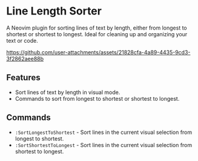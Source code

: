 # Line Length Sorter

A Neovim plugin for sorting lines of text by length, either from longest to shortest or shortest to longest. Ideal for cleaning up and organizing your text or code.

https://github.com/user-attachments/assets/21828cfa-4a89-4435-9cd3-3f2862aee88b

## Features

- Sort lines of text by length in visual mode.
- Commands to sort from longest to shortest or shortest to longest.

## Commands

- `:SortLongestToShortest` - Sort lines in the current visual selection from longest to shortest.
- `:SortShortestToLongest` - Sort lines in the current visual selection from shortest to longest.
